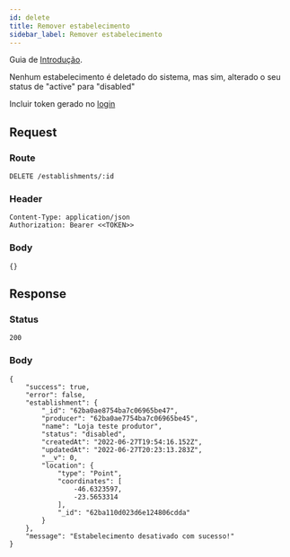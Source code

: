 ```yaml
---
id: delete
title: Remover estabelecimento
sidebar_label: Remover estabelecimento
---
```


Guia de [Introdução](introduction.md).

Nenhum estabelecimento é deletado do sistema, mas sim, alterado o seu status de "active" para "disabled"

Incluir token gerado no [login](authentication)

## Request

### Route

    DELETE /establishments/:id

### Header

    Content-Type: application/json
    Authorization: Bearer <<TOKEN>>

### Body

    {}

## Response

### Status

    200

### Body

    {
        "success": true,
        "error": false,
        "establishment": {
            "_id": "62ba0ae8754ba7c06965be47",
            "producer": "62ba0ae7754ba7c06965be45",
            "name": "Loja teste produtor",
            "status": "disabled",
            "createdAt": "2022-06-27T19:54:16.152Z",
            "updatedAt": "2022-06-27T20:23:13.283Z",
            "__v": 0,
            "location": {
                "type": "Point",
                "coordinates": [
                    -46.6323597,
                    -23.5653314
                ],
                "_id": "62ba110d023d6e124806cdda"
            }
        },
        "message": "Estabelecimento desativado com sucesso!"
    }
